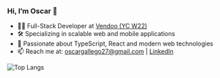 ### Hi, I’m Oscar 👋

- 🧑‍💻 Full-Stack Developer at [Vendoo (YC W22)](https://vendoo.co)
- 🛠️ Specializing in scalable web and mobile applications
- 💬 Passionate about TypeScript, React and modern web technologies
- 📫 Reach me at: [oscargallego27@gmail.com](mailto:oscargallego27@gmail.com) | [LinkedIn](https://co.linkedin.com/in/hinoga)

![Top Langs](https://github-readme-stats.vercel.app/api/top-langs/?username=hinoga&layout=compact&theme=radical)
